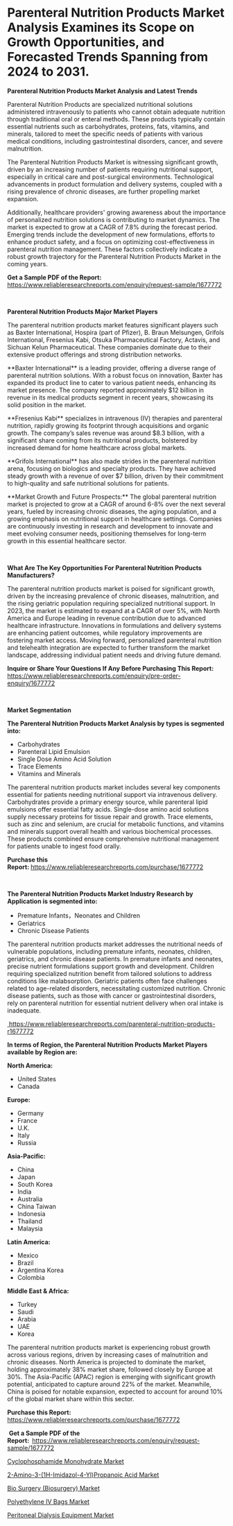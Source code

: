 <p><h1>Parenteral Nutrition Products Market Analysis Examines its Scope on Growth Opportunities, and Forecasted Trends Spanning from 2024 to 2031.</h1></p><p><strong>Parenteral Nutrition Products Market Analysis and Latest Trends</strong></p>
<p><p>Parenteral Nutrition Products are specialized nutritional solutions administered intravenously to patients who cannot obtain adequate nutrition through traditional oral or enteral methods. These products typically contain essential nutrients such as carbohydrates, proteins, fats, vitamins, and minerals, tailored to meet the specific needs of patients with various medical conditions, including gastrointestinal disorders, cancer, and severe malnutrition.</p><p>The Parenteral Nutrition Products Market is witnessing significant growth, driven by an increasing number of patients requiring nutritional support, especially in critical care and post-surgical environments. Technological advancements in product formulation and delivery systems, coupled with a rising prevalence of chronic diseases, are further propelling market expansion. </p><p>Additionally, healthcare providers' growing awareness about the importance of personalized nutrition solutions is contributing to market dynamics. The market is expected to grow at a CAGR of 7.8% during the forecast period. Emerging trends include the development of new formulations, efforts to enhance product safety, and a focus on optimizing cost-effectiveness in parenteral nutrition management. These factors collectively indicate a robust growth trajectory for the Parenteral Nutrition Products Market in the coming years.</p></p>
<p><strong>Get a Sample PDF of the Report:&nbsp;</strong> <a href="https://www.reliableresearchreports.com/enquiry/request-sample/1677772?utm_campaign=16&utm_medium=2&utm_source=Github&utm_content=ia&utm_term=28122024&utm_id=parenteral-nutrition-products">https://www.reliableresearchreports.com/enquiry/request-sample/1677772</a></p>
<p>&nbsp;</p>
<p><strong>Parenteral Nutrition Products Major Market Players</strong></p>
<p><p>The parenteral nutrition products market features significant players such as Baxter International, Hospira (part of Pfizer), B. Braun Melsungen, Grifols International, Fresenius Kabi, Otsuka Pharmaceutical Factory, Actavis, and Sichuan Kelun Pharmaceutical. These companies dominate due to their extensive product offerings and strong distribution networks.</p><p>**Baxter International** is a leading provider, offering a diverse range of parenteral nutrition solutions. With a robust focus on innovation, Baxter has expanded its product line to cater to various patient needs, enhancing its market presence. The company reported approximately $12 billion in revenue in its medical products segment in recent years, showcasing its solid position in the market.</p><p>**Fresenius Kabi** specializes in intravenous (IV) therapies and parenteral nutrition, rapidly growing its footprint through acquisitions and organic growth. The company’s sales revenue was around $8.3 billion, with a significant share coming from its nutritional products, bolstered by increased demand for home healthcare across global markets.</p><p>**Grifols International** has also made strides in the parenteral nutrition arena, focusing on biologics and specialty products. They have achieved steady growth with a revenue of over $7 billion, driven by their commitment to high-quality and safe nutritional solutions for patients.</p><p>**Market Growth and Future Prospects:** The global parenteral nutrition market is projected to grow at a CAGR of around 6-8% over the next several years, fueled by increasing chronic diseases, the aging population, and a growing emphasis on nutritional support in healthcare settings. Companies are continuously investing in research and development to innovate and meet evolving consumer needs, positioning themselves for long-term growth in this essential healthcare sector.</p></p>
<p>&nbsp;</p>
<p><strong>What Are The Key Opportunities For Parenteral Nutrition Products Manufacturers?</strong></p>
<p><p>The parenteral nutrition products market is poised for significant growth, driven by the increasing prevalence of chronic diseases, malnutrition, and the rising geriatric population requiring specialized nutritional support. In 2023, the market is estimated to expand at a CAGR of over 5%, with North America and Europe leading in revenue contribution due to advanced healthcare infrastructure. Innovations in formulations and delivery systems are enhancing patient outcomes, while regulatory improvements are fostering market access. Moving forward, personalized parenteral nutrition and telehealth integration are expected to further transform the market landscape, addressing individual patient needs and driving future demand.</p></p>
<p><strong>Inquire or Share Your Questions If Any Before Purchasing This Report:</strong> <a href="https://www.reliableresearchreports.com/enquiry/pre-order-enquiry/1677772?utm_campaign=16&utm_medium=2&utm_source=Github&utm_content=ia&utm_term=28122024&utm_id=parenteral-nutrition-products">https://www.reliableresearchreports.com/enquiry/pre-order-enquiry/1677772</a></p>
<p>&nbsp;</p>
<p><strong>Market Segmentation</strong></p>
<p><strong>The Parenteral Nutrition Products Market Analysis by types is segmented into:</strong></p>
<p><ul><li>Carbohydrates</li><li>Parenteral Lipid Emulsion</li><li>Single Dose Amino Acid Solution</li><li>Trace Elements</li><li>Vitamins and Minerals</li></ul></p>
<p><p>The parenteral nutrition products market includes several key components essential for patients needing nutritional support via intravenous delivery. Carbohydrates provide a primary energy source, while parenteral lipid emulsions offer essential fatty acids. Single-dose amino acid solutions supply necessary proteins for tissue repair and growth. Trace elements, such as zinc and selenium, are crucial for metabolic functions, and vitamins and minerals support overall health and various biochemical processes. These products combined ensure comprehensive nutritional management for patients unable to ingest food orally.</p></p>
<p><strong>Purchase this Report:&nbsp;</strong><a href="https://www.reliableresearchreports.com/purchase/1677772?utm_campaign=16&utm_medium=2&utm_source=Github&utm_content=ia&utm_term=28122024&utm_id=parenteral-nutrition-products">https://www.reliableresearchreports.com/purchase/1677772</a></p>
<p>&nbsp;</p>
<p><strong>The Parenteral Nutrition Products Market Industry Research by Application is segmented into:</strong></p>
<p><ul><li>Premature Infants，Neonates and Children</li><li>Geriatrics</li><li>Chronic Disease Patients</li></ul></p>
<p><p>The parenteral nutrition products market addresses the nutritional needs of vulnerable populations, including premature infants, neonates, children, geriatrics, and chronic disease patients. In premature infants and neonates, precise nutrient formulations support growth and development. Children requiring specialized nutrition benefit from tailored solutions to address conditions like malabsorption. Geriatric patients often face challenges related to age-related disorders, necessitating customized nutrition. Chronic disease patients, such as those with cancer or gastrointestinal disorders, rely on parenteral nutrition for essential nutrient delivery when oral intake is inadequate.</p></p>
<p><a href="https://www.reliableresearchreports.com/parenteral-nutrition-products-r1677772?utm_campaign=16&utm_medium=2&utm_source=Github&utm_content=ia&utm_term=28122024&utm_id=parenteral-nutrition-products">&nbsp;https://www.reliableresearchreports.com/parenteral-nutrition-products-r1677772</a></p>
<p><strong>In terms of Region, the Parenteral Nutrition Products Market Players available by Region are:</strong></p>
<p>
    <p> <strong> North America: </strong>
        <ul>
            <li>United States</li>
            <li>Canada</li>
        </ul>
        </p> 
    <p> <strong> Europe: </strong>
        <ul>
            <li>Germany</li>
            <li>France</li>
            <li>U.K.</li>
            <li>Italy</li>
            <li>Russia</li>
        </ul>
        </p> 
    <p> <strong> Asia-Pacific: </strong>
        <ul>
            <li>China</li>
            <li>Japan</li>
            <li>South Korea</li>
            <li>India</li>
            <li>Australia</li>
            <li>China Taiwan</li>
            <li>Indonesia</li>
            <li>Thailand</li>
            <li>Malaysia</li>
        </ul>
        </p> 
    <p> <strong> Latin America: </strong>
        <ul>
            <li>Mexico</li>
            <li>Brazil</li>
            <li>Argentina Korea</li>
            <li>Colombia</li>
        </ul>
        </p> 
    <p> <strong> Middle East & Africa: </strong>
        <ul>
            <li>Turkey</li>
            <li>Saudi</li>
            <li>Arabia</li>
            <li>UAE</li>
            <li>Korea</li>
        </ul>
    </p>
    </p>
<p><p>The parenteral nutrition products market is experiencing robust growth across various regions, driven by increasing cases of malnutrition and chronic diseases. North America is projected to dominate the market, holding approximately 38% market share, followed closely by Europe at 30%. The Asia-Pacific (APAC) region is emerging with significant growth potential, anticipated to capture around 22% of the market. Meanwhile, China is poised for notable expansion, expected to account for around 10% of the global market share within this sector.</p></p>
<p><strong>Purchase this Report: </strong><a href="https://www.reliableresearchreports.com/purchase/1677772?utm_campaign=16&utm_medium=2&utm_source=Github&utm_content=ia&utm_term=28122024&utm_id=parenteral-nutrition-products">https://www.reliableresearchreports.com/purchase/1677772</a></p>
<p>&nbsp;<strong>Get a Sample PDF of the Report:&nbsp;&nbsp;</strong><a href="https://www.reliableresearchreports.com/enquiry/request-sample/1677772?utm_campaign=16&utm_medium=2&utm_source=Github&utm_content=ia&utm_term=28122024&utm_id=parenteral-nutrition-products">https://www.reliableresearchreports.com/enquiry/request-sample/1677772</a></p>
<p><strong></strong></p>
<p><p><a href="https://github.com/norbeludie83/Market-Research-Report-List-1/blob/main/cyclophosphamide-monohydrate-market.md?utm_campaign=16&utm_medium=2&utm_source=Github&utm_content=ia&utm_term=28122024&utm_id=parenteral-nutrition-products">Cyclophosphamide Monohydrate Market</a></p><p><a href="https://github.com/jerhoskinson197676/Market-Research-Report-List-1/blob/main/2-amino-3-1h-imidazol-4-ylpropanoic-acid-market.md?utm_campaign=16&utm_medium=2&utm_source=Github&utm_content=ia&utm_term=28122024&utm_id=parenteral-nutrition-products">2-Amino-3-(1H-Imidazol-4-Yl)Propanoic Acid Market</a></p><p><a href="https://github.com/mezokathleen834/Market-Research-Report-List-1/blob/main/bio-surgery-biosurgery-market.md?utm_campaign=16&utm_medium=2&utm_source=Github&utm_content=ia&utm_term=28122024&utm_id=parenteral-nutrition-products">Bio Surgery (Biosurgery) Market</a></p><p><a href="https://github.com/JosephineMcguire65/Market-Research-Report-List-1/blob/main/polyethylene-iv-bags-market.md?utm_campaign=16&utm_medium=2&utm_source=Github&utm_content=ia&utm_term=28122024&utm_id=parenteral-nutrition-products">Polyethylene IV Bags Market</a></p><p><a href="https://github.com/shirleenfraker87/Market-Research-Report-List-1/blob/main/peritoneal-dialysis-equipment-market.md?utm_campaign=16&utm_medium=2&utm_source=Github&utm_content=ia&utm_term=28122024&utm_id=parenteral-nutrition-products">Peritoneal Dialysis Equipment Market</a></p></p>